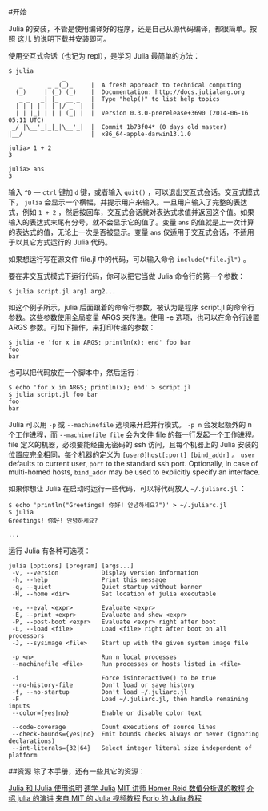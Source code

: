 #开始   

Julia 的安装，不管是使用编译好的程序，还是自己从源代码编译，都很简单。按照 这儿 的说明下载并安装即可。

使用交互式会话（也记为 repl），是学习 Julia 最简单的方法：   

```
$ julia
               _
   _       _ _(_)_     |  A fresh approach to technical computing
  (_)     | (_) (_)    |  Documentation: http://docs.julialang.org
   _ _   _| |_  __ _   |  Type "help()" to list help topics
  | | | | | | |/ _` |  |
  | | |_| | | | (_| |  |  Version 0.3.0-prerelease+3690 (2014-06-16 05:11 UTC)
 _/ |\__'_|_|_|\__'_|  |  Commit 1b73f04* (0 days old master)
|__/                   |  x86_64-apple-darwin13.1.0

julia> 1 + 2
3

julia> ans
3
```   

输入 `^D` — `ctrl` 键加 `d` 键，或者输入 `quit()` ，可以退出交互式会话。交互式模式下， `julia` 会显示一个横幅，并提示用户来输入。一旦用户输入了完整的表达式，例如 `1 + 2` ，然后按回车，交互式会话就对表达式求值并返回这个值。如果输入的表达式末尾有分号，就不会显示它的值了。变量 `ans` 的值就是上一次计算的表达式的值，无论上一次是否被显示。变量 `ans` 仅适用于交互式会话，不适用于以其它方式运行的 Julia 代码。

如果想运行写在源文件 file.jl 中的代码，可以输入命令 `include("file.jl")` 。

要在非交互式模式下运行代码，你可以把它当做 Julia 命令行的第一个参数：

```
$ julia script.jl arg1 arg2...
```

如这个例子所示，julia 后面跟着的命令行参数，被认为是程序 script.jl 的命令行参数。这些参数使用全局变量 ARGS 来传递。使用 -e 选项，也可以在命令行设置 ARGS 参数。可如下操作，来打印传递的参数：

```
$ julia -e 'for x in ARGS; println(x); end' foo bar
foo
bar
```

也可以把代码放在一个脚本中，然后运行：

```
$ echo 'for x in ARGS; println(x); end' > script.jl
$ julia script.jl foo bar
foo
bar
```

Julia 可以用 `-p` 或 `--machinefile` 选项来开启并行模式。 `-p n` 会发起额外的 n 个工作进程，而 `--machinefile file` 会为文件 file 的每一行发起一个工作进程。 file 定义的机器，必须要能经由无密码的 ssh 访问，且每个机器上的 Julia 安装的位置应完全相同，每个机器的定义为 `[user@]host[:port] [bind_addr]` 。 `user` defaults to current user, `port` to the standard ssh port. Optionally, in case of multi-homed hosts, `bind_addr` may be used to explicitly specify an interface.

如果你想让 Julia 在启动时运行一些代码，可以将代码放入 `~/.juliarc.jl` ：

```
$ echo 'println("Greetings! 你好! 안녕하세요?")' > ~/.juliarc.jl
$ julia
Greetings! 你好! 안녕하세요?

...
```

运行 Julia 有各种可选项：

```
julia [options] [program] [args...]
 -v, --version            Display version information
 -h, --help               Print this message
 -q, --quiet              Quiet startup without banner
 -H, --home <dir>         Set location of julia executable

 -e, --eval <expr>        Evaluate <expr>
 -E, --print <expr>       Evaluate and show <expr>
 -P, --post-boot <expr>   Evaluate <expr> right after boot
 -L, --load <file>        Load <file> right after boot on all processors
 -J, --sysimage <file>    Start up with the given system image file

 -p <n>                   Run n local processes
 --machinefile <file>     Run processes on hosts listed in <file>

 -i                       Force isinteractive() to be true
 --no-history-file        Don't load or save history
 -f, --no-startup         Don't load ~/.juliarc.jl
 -F                       Load ~/.juliarc.jl, then handle remaining inputs
 --color={yes|no}         Enable or disable color text

 --code-coverage          Count executions of source lines
 --check-bounds={yes|no}  Emit bounds checks always or never (ignoring declarations)
 --int-literals={32|64}   Select integer literal size independent of platform
```

##资源
除了本手册，还有一些其它的资源：

[Julia 和 IJulia 使用说明](http://math.mit.edu/~stevenj/Julia-cheatsheet.pdf)
[速学 Julia](http://learnxinyminutes.com/docs/julia/)
[MIT 讲师 Homer Reid 数值分析课的教程](http://homerreid.dyndns.org/teaching/18.330/JuliaProgramming.shtml)
[介绍 julia 的演讲](https://raw.githubusercontent.com/ViralBShah/julia-presentations/master/Fifth-Elephant-2013/Fifth-Elephant-2013.pdf)
[来自 MIT 的 Julia 视频教程](http://julialang.org/blog/2013/03/julia-tutorial-MIT/)
[Forio 的 Julia 教程](http://forio.com/labs/julia-studio/tutorials/)